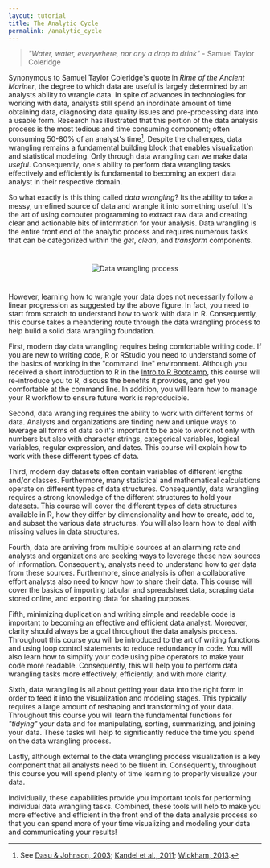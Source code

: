 ```yaml
---
layout: tutorial
title: The Analytic Cycle
permalink: /analytic_cycle
---
```


> *"Water, water, everywhere, nor any a drop to drink"* - Samuel Taylor Coleridge


Synonymous to Samuel Taylor Coleridge's quote in *Rime of the Ancient Mariner*, the degree to which data are useful is largely determined by an analysts ability to wrangle data.  In spite of advances in technologies for working with data, analysts still spend an inordinate amount of time obtaining data, diagnosing data quality issues and pre-processing data into a usable form.  Research has illustrated that this portion of the data analysis process is the most tedious and time consuming component; often consuming 50-80% of an analyst's time[^elephant].  Despite the challenges, data wrangling remains a fundamental building block that enables visualization and statistical modeling. Only through data wrangling can we make data *useful*. Consequently, one's ability to perform data wrangling tasks effectively and efficiently is fundamental to becoming an expert data analyst in their respective domain.

So what exactly is this thing called *data wrangling*?  Its the ability to take a messy, unrefined source of data and wrangle it into something useful. It's the art of using computer programming to extract raw data and creating clear and actionable bits of information for your analysis. Data wrangling is the entire front end of the analytic process and requires numerous tasks that can be categorized within the *get*, *clean*, and *transform* components. 

<center>
<img src="/public/images/dataWrangling/data_wrangling.png" alt="Data wrangling process" align="middle" vspace="25">
</center>

However, learning how to wrangle your data does not necessarily follow a linear progression as suggested by the above figure. In fact, you need to start from scratch to understand how to work with data in R.  Consequently, this course takes a meandering route through the data wrangling process to help build a solid data wrangling foundation. 

First, modern day data wrangling requires being comfortable writing code. If you are new to writing code, R or RStudio you need to understand some of the basics of working in the "command line" environment. Although you received a short introduction to R in the [Intro to R Bootcamp](http://uc-r.github.io/r_bootcamp), this course will re-introduce you to R, discuss the benefits it provides, and get you comfortable at the command line.  In addition, you will learn how to manage your R workflow to ensure future work is reproducible. 

Second, data wrangling requires the ability to work with different forms of data.  Analysts and organizations are finding new and unique ways to leverage all forms of data so it's important to be able to work not only with numbers but also with character strings, categorical variables, logical variables, regular expression, and dates.  This course will explain how to work with these different types of data.

Third, modern day datasets often contain variables of different lengths and/or classes. Furthermore, many statistical and mathematical calculations operate on different types of data structures. Consequently, data wrangling requires a strong knowledge of the different structures to hold your datasets. This course will cover the different types of data structures available in R, how they differ by dimensionality and how to create, add to, and subset the various data structures. You will also learn how to deal with missing values in data structures.

Fourth, data are arriving from multiple sources at an alarming rate and analysts and organizations are seeking ways to leverage these new sources of information. Consequently, analysts need to understand how to *get* data from these sources.  Furthermore, since analysis is often a collaborative effort analysts also need to know how to share their data. This course will cover the basics of importing tabular and spreadsheet data, scraping data stored online, and exporting data for sharing purposes.

Fifth, minimizing duplication and writing simple and readable code is important to becoming an effective and efficient data analyst. Moreover, clarity should always be a goal throughout the data analysis process. Throughout this course you will be introduced to the art of writing functions and using loop control statements to reduce redundancy in code. You will also learn how to simplify your code using pipe operators to make your code more readable. Consequently, this will help you to perform data wrangling tasks more effectively, efficiently, and with more clarity.

Sixth, data wrangling is all about getting your data into the right form in order to feed it into the visualization and modeling stages. This typically requires a large amount of reshaping and transforming of your data. Throughout this course you will learn the fundamental functions for *"tidying"* your data and for manipulating, sorting, summarizing, and joining your data. These tasks will help to significantly reduce the time you spend on the data wrangling process.

Lastly, although external to the data wrangling process visualization is a key component that all analysts need to be fluent in.  Consequently, throughout this course you will spend plenty of time learning to properly visualize your data.

Individually, these capabilities provide you important tools for performing individual data wrangling tasks. Combined, these tools will help to make you more effective and efficient in the front end of the data analysis process so that you can spend more of your time visualizing and modeling your data and communicating your results!


[^elephant]: See [Dasu & Johnson, 2003](http://samples.sainsburysebooks.co.uk/9780471458647_sample_388340.pdf); [Kandel et al., 2011](http://ivi.sagepub.com/content/10/4/271.short); [Wickham, 2013](http://www.jstatsoft.org/article/view/v059i10).

